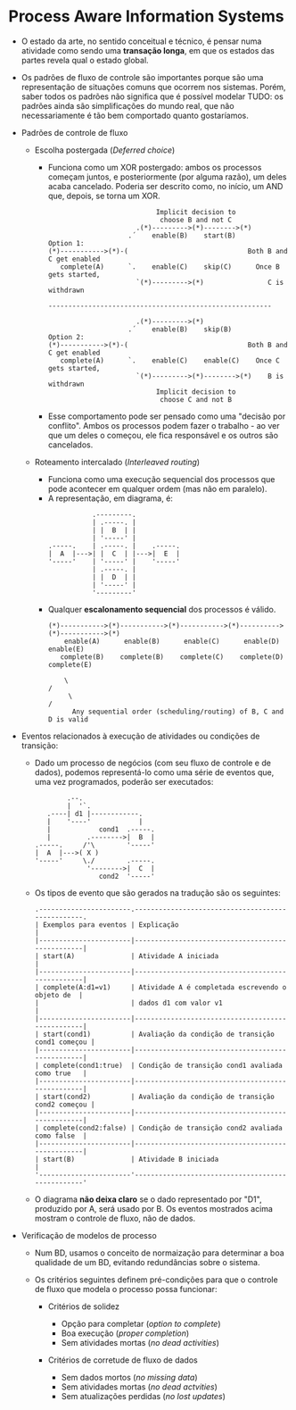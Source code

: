 Process Aware Information Systems
==================================

- O estado da arte, no sentido conceitual e técnico, é pensar numa atividade
  como sendo uma **transação longa**, em que os estados das partes revela qual
  o estado global.

- Os padrões de fluxo de controle são importantes porque são uma representação
  de situações comuns que ocorrem nos sistemas. Porém, saber todos os padrões
  não significa que é possível modelar TUDO: os padrões ainda são simplificações
  do mundo real, que não necessariamente é tão bem comportado quanto
  gostaríamos.

- Padrões de controle de fluxo
  - Escolha postergada (*Deferred choice*)
    - Funciona como um XOR postergado: ambos os processos começam juntos, e
      posteriormente (por alguma razão), um deles acaba cancelado. Poderia ser
      descrito como, no início, um AND que, depois, se torna um XOR.
      ```
                                 Implicit decision to
                                  choose B and not C
                            .(*)--------->(*)-------->(*)
                          .´    enable(B)    start(B)          Option 1:
      (*)----------->(*)-(                              Both B and C get enabled
         complete(A)      `.    enable(C)    skip(C)      Once B gets started,
                            `(*)--------->(*)                C is withdrawn

      --------------------------------------------------------

                            .(*)--------->(*)
                          .´    enable(B)    skip(B)           Option 2:
      (*)----------->(*)-(                              Both B and C get enabled
         complete(A)      `.    enable(C)    enable(C)    Once C gets started,
                            `(*)--------->(*)-------->(*)    B is withdrawn
                                 Implicit decision to
                                  choose C and not B
      ```
    - Esse comportamento pode ser pensado como uma "decisão por conflito". Ambos
      os processos podem fazer o trabalho - ao ver que um deles o começou, ele
      fica responsável e os outros são cancelados.

  - Roteamento intercalado (*Interleaved routing*)
    - Funciona como uma execução sequencial dos processos que pode acontecer em
      qualquer ordem (mas não em paralelo).
    - A representação, em diagrama, é:
      ```
                 .---------.
                 | .-----. |
                 | |  B  | |
                 | '-----' |
      .-----.    | .-----. |    .-----.
      |  A  |--->| |  C  | |--->|  E  |
      '-----'    | '-----' |    '-----'
                 | .-----. |
                 | |  D  | |
                 | '-----' |
                 '---------'
      ```
    - Qualquer **escalonamento sequencial** dos processos é válido.
      ```
      (*)----------->(*)----------->(*)----------->(*)---------->(*)----------->(*)
          enable(A)      enable(B)      enable(C)      enable(D)     enable(E)
         complete(B)    complete(B)    complete(C)    complete(D)   complete(E)

          \                                                                  /
           \                                                                /
            Any sequential order (scheduling/routing) of B, C and D is valid 
      ```

- Eventos relacionados à execução de atividades ou condições de transição:

  - Dado um processo de negócios (com seu fluxo de controle e de dados),
    podemos representá-lo como uma série de eventos que, uma vez programados,
    poderão ser executados:
    ```
            .--.
            |  '`.
       .----| d1 |------------.
       |    '----'            | 
       |            cond1  .-----.
       |         .-------->|  B  |
    .-----.     /'\        '-----'
    |  A  |--->( X )
    '-----'     \./        .-----.
                 '-------->|  C  |
                    cond2  '-----'
    ```

  - Os tipos de evento que são gerados na tradução são os seguintes:
    ```
    .-----------------------.--------------------------------------------------.
    | Exemplos para eventos | Explicação                                       |
    |-----------------------|--------------------------------------------------|
    | start(A)              | Atividade A iniciada                             |
    |-----------------------|--------------------------------------------------|
    | complete(A:d1=v1)     | Atividade A é completada escrevendo o objeto de  |
    |                       | dados d1 com valor v1                            |
    |-----------------------|--------------------------------------------------|
    | start(cond1)          | Avaliação da condição de transição cond1 começou |
    |-----------------------|--------------------------------------------------|
    | complete(cond1:true)  | Condição de transição cond1 avaliada como true   |
    |-----------------------|--------------------------------------------------|
    | start(cond2)          | Avaliação da condição de transição cond2 começou |
    |-----------------------|--------------------------------------------------|
    | complete(cond2:false) | Condição de transição cond2 avaliada como false  |
    |-----------------------|--------------------------------------------------|
    | start(B)              | Atividade B iniciada                             |
    '-----------------------'--------------------------------------------------'
    ```

  - O diagrama **não deixa claro** se o dado representado por "D1", produzido
    por A, será usado por B. Os eventos mostrados acima mostram o controle de
    fluxo, não de dados.

- Verificação de modelos de processo
  - Num BD, usamos o conceito de normaização para determinar a boa qualidade de
    um BD, evitando redundâncias sobre o sistema.

  - Os critérios seguintes definem pré-condições para que o controle de fluxo
    que modela o processo possa funcionar:
    
    - Critérios de solidez
      - Opção para completar (*option to complete*)
      - Boa execução (*proper completion*)
      - Sem atividades mortas (*no dead activities*)

    - Critérios de corretude de fluxo de dados
      - Sem dados mortos (*no missing data*)
      - Sem atividades mortas (*no dead actvities*)
      - Sem atualizações perdidas (*no lost updates*)
